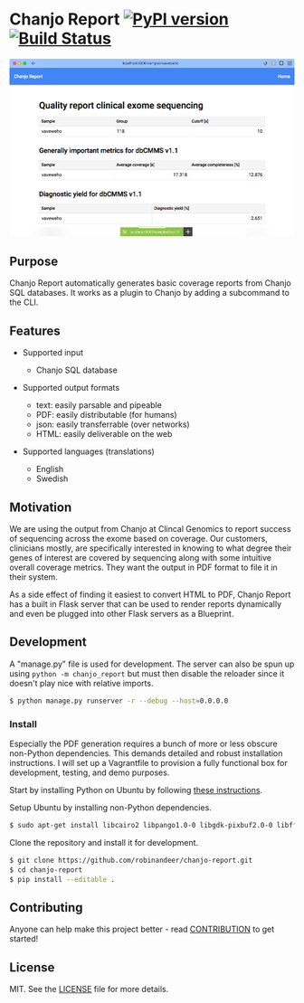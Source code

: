 # Chanjo Report [![PyPI version][fury-image]][fury-url] [![Build Status][travis-image]][travis-url]

![Example report (eng)](artwork/report-example-en.png)

## Purpose
Chanjo Report automatically generates basic coverage reports from Chanjo SQL databases. It works as a plugin to Chanjo by adding a subcommand to the CLI.


## Features
- Supported input
  - Chanjo SQL database

- Supported output formats
  - text: easily parsable and pipeable
  - PDF: easily distributable (for humans)
  - json: easily transferrable (over networks)
  - HTML: easily deliverable on the web

- Supported languages (translations)
  - English
  - Swedish


## Motivation
We are using the output from Chanjo at Clincal Genomics to report success of sequencing across the exome based on coverage. Our customers, clinicians mostly, are specifically interested in knowing to what degree their genes of interest are covered by sequencing along with some intuitive overall coverage metrics. They want the output in PDF format to file it in their system.

As a side effect of finding it easiest to convert HTML to PDF, Chanjo Report has a built in Flask server that can be used to render reports dynamically and even be plugged into other Flask servers as a Blueprint.


## Development
A "manage.py" file is used for development. The server can also be spun up using ``python -m chanjo_report`` but must then disable the reloader since it doesn't play nice with relative imports.

```bash
$ python manage.py runserver -r --debug --host=0.0.0.0
```

### Install
Especially the PDF generation requires a bunch of more or less obscure non-Python dependencies. This demands detailed and robust installation instructions. I will set up a Vagrantfile to provision a fully functional box for development, testing, and demo purposes.

Start by installing Python on Ubuntu by following [these instructions](http://askubuntu.com/questions/101591/how-do-i-install-python-2-7-2-on-ubuntu).

Setup Ubuntu by installing non-Python dependencies.

```bash
$ sudo apt-get install libcairo2 libpango1.0-0 libgdk-pixbuf2.0-0 libffi-dev shared-mime-info
```

Clone the repository and install it for development.

```bash
$ git clone https://github.com/robinandeer/chanjo-report.git
$ cd chanjo-report
$ pip install --editable .
```


## Contributing
Anyone can help make this project better - read [CONTRIBUTION](CONTRIBUTING.md) to get started!


## License
MIT. See the [LICENSE](LICENSE) file for more details.


[fury-url]: http://badge.fury.io/py/chanjo-report
[fury-image]: https://badge.fury.io/py/chanjo-report.png

[travis-url]: https://travis-ci.org/robinandeer/chanjo-report
[travis-image]: https://travis-ci.org/robinandeer/chanjo-report.png?branch=develop
